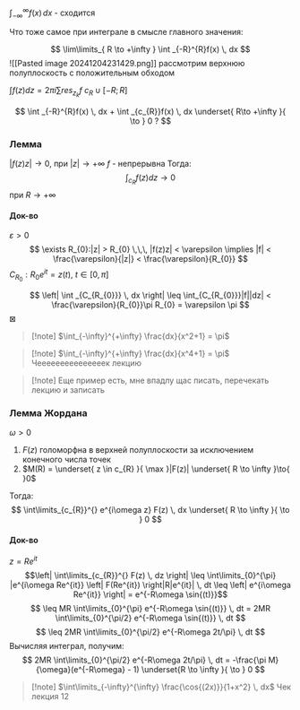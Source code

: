 $\int _{-\infty}^{\infty}f(x) \, dx$ - сходится

Что тоже самое при интеграле в смысле главного значения:

$$
\lim\limits_{ R \to +\infty } \int _{-R}^{R}f(x) \, dx
$$
![[Pasted image 20241204231429.png]]
рассмотрим верхнюю полуплоскость с положительным обходом

$\int f(z)dz = 2\pi i \sum res_{z_{k}}f$
$c_{R} \cup[-R;R]$

$$
\int _{-R}^{R}f(x) \, dx + \int _{c_{R}}f(x) \, dx   \underset{ R\to +\infty }{ \to }  0 ?
$$

### Лемма
$|f(z)z| \to 0$, при $|z| \to +\infty$
$f$ - непрерывна
Тогда:
$$
\int_{c_{R}}f(z)dz \to 0
$$
при $R \to +\infty$

#### Док-во

$\varepsilon > 0$
$$
\exists R_{0}:|z| > R_{0} \,\,\, |f(z)z| < \varepsilon \implies |f| < \frac{\varepsilon}{|z|} < \frac{\varepsilon}{R_{0}}
$$
$C_{R_{0}}: R_{0}e^{it} = z(t)$, $t \in [0,\pi]$

$$
\left| \int _{C_{R_{0}}} \, dx  \right| \leq \int_{C_{R_{0}}}|f||dz| < \frac{\varepsilon}{R_{0}}\pi R_{0} = \varepsilon \pi 
$$
$\boxtimes$

>[!note] $\int_{-\infty}^{+\infty} \frac{dx}{x^2+1} = \pi$

>[!note] $\int_{-\infty}^{+\infty} \frac{dx}{x^4+1} = \pi$
>Чееееееееееееееек лекцию

>[!note] Еще пример есть, мне впадлу щас писать, перечекать лекцию и записать


### Лемма Жордана
$\omega > 0$
1) $F(z)$ голоморфна в верхней полуплоскости за исключением конечного числа точек
2) $M(R) = \underset{ z \in c_{R} }{ \max }|F(z)| \underset{ R \to \infty }\to{  }0$

Тогда:
$$
\int\limits_{c_{R}}^{} e^{i\omega z} F(z) \, dx \underset{ R \to \infty }{ \to } 0  
$$

#### Док-во
$z = Re^{it}$
$$\left| \int\limits_{c_{R}}^{} F(z) \, dz \right| \leq \int\limits_{0}^{\pi} |e^{i\omega Re^{it}} \left| F(Re^{it}) \right|R|e^{it}| \, dt \leq \left| e^{i\omega Re^{it}} \right| = e^{-R\omega \sin{(t)}}$$
$$
\leq MR \int\limits_{0}^{\pi} e^{-R\omega \sin{(t)}} \, dt = 2MR \int\limits_{0}^{\pi/2} e^{-R\omega \sin{(t)}} \, dt  
$$
$$
\leq 2MR \int\limits_{0}^{\pi/2} e^{-R\omega 2t/\pi}  \, dt 
$$
Вычисляя интеграл, получим:
$$
2MR \int\limits_{0}^{\pi/2} e^{-R\omega 2t/\pi}  \, dt = -\frac{\pi M}{\omega}(e^{-R\omega} - 1) \underset{R \to \infty }{ \to }  0 
$$

>[!note] $\int\limits_{-\infty}^{\infty} \frac{\cos{(2x)}}{1+x^2} \, dx$
>Чек лекция 12


